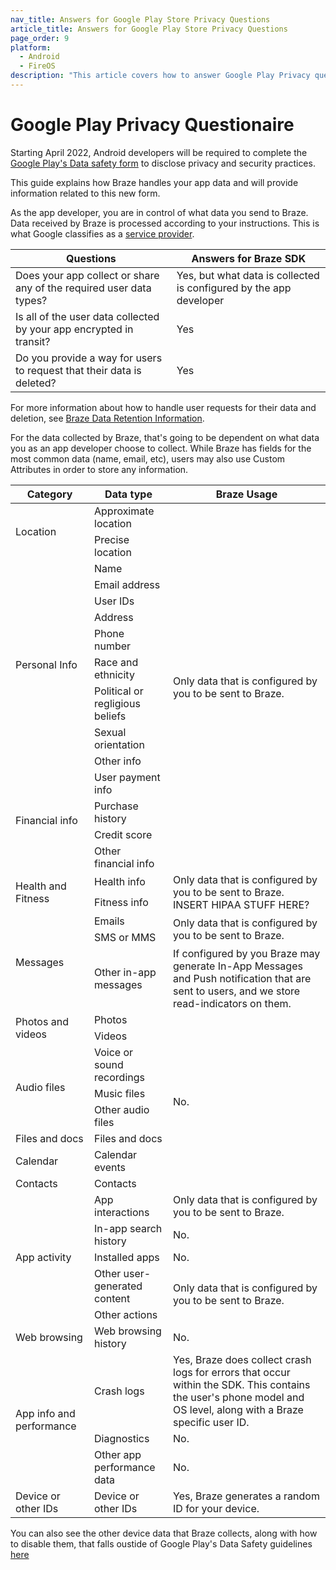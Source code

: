 ```yaml
---
nav_title: Answers for Google Play Store Privacy Questions
article_title: Answers for Google Play Store Privacy Questions
page_order: 9
platform: 
  - Android
  - FireOS
description: "This article covers how to answer Google Play Privacy questions"
---
```

<style>
table td {
    word-break: break-word;
}
</style>

# Google Play Privacy Questionaire

Starting April 2022, Android developers will be required to complete the [Google Play's Data safety form](https://support.google.com/googleplay/android-developer/answer/10787469) to disclose privacy and security practices.

This guide explains how Braze handles your app data and will provide information related to this new form. 

As the app developer, you are in control of what data you send to Braze. Data received by Braze is processed according to your instructions. This is what Google classifies as a [service provider][3]. 

|Questions|Answers for Braze SDK|
|---|---|
|Does your app collect or share any of the required user data types?|Yes, but what data is collected is configured by the app developer|
|Is all of the user data collected by your app encrypted in transit?|Yes|
|Do you provide a way for users to request that their data is deleted?|Yes|

For more information about how to handle user requests for their data and deletion, see [Braze Data Retention Information][1].

For the data collected by Braze, that's going to be dependent on what data you as an app developer choose to collect.  While Braze has fields for the most common data (name, email, etc), users may also use Custom Attributes in order to store any information.  

<table id="datatypes">
    <thead>
        <tr>
            <th width="25%">Category</th>
            <th width="25%">Data type</th>
            <th width="50%">Braze Usage</th>
        </tr>
    </thead>
    <tbody>
        <tr>
            <td rowspan="2">Location</td>
            <td>Approximate location</td>
            <td rowspan="15">Only data that is configured by you to be sent to Braze.</td>
        </tr>
        <tr>
            <td>Precise location</td>
        </tr>
        <tr>
            <td rowspan="9">Personal Info</td>
            <td>Name</td>
        </tr>
        <tr>
            <td>Email address</td>
        </tr>
        <tr>
            <td>User IDs</td>
        </tr>
        <tr>
            <td>Address</td>
        </tr>
        <tr>
            <td>Phone number</td>
        </tr>
        <tr>
            <td>Race and ethnicity</td>
        </tr>
        <tr>
            <td>Political or regligious beliefs</td>
        </tr>
        <tr>
            <td>Sexual orientation</td>
        </tr>
        <tr>
            <td>Other info</td>
        </tr>
        <tr>
            <td rowspan="4">Financial info</td>
            <td>User payment info</td>
        </tr>
        <tr>
            <td>Purchase history</td>
        </tr>
        <tr>
            <td>Credit score</td>
        </tr>
        <tr>
            <td>Other financial info</td>      
        </tr>
        <tr>
            <td rowspan="2">Health and Fitness</td>
            <td>Health info</td>
            <td rowspan="2">Only data that is configured by you to be sent to Braze. INSERT HIPAA STUFF HERE?</td>
        </tr>
        <tr>
            <td>Fitness info</td>     
        </tr>
        <tr>
            <td rowspan="3">Messages</td>
            <td>Emails</td>
            <td rowspan="2">Only data that is configured by you to be sent to Braze.</td>
        </tr>
        <tr>
            <td>SMS or MMS</td>          
        </tr>
        <tr>
            <td>Other in-app messages</td>
            <td>If configured by you Braze may generate In-App Messages and Push notification that are sent to users, and we store read-indicators on them.</td>
        </tr>
        <tr>
            <td rowspan="2">Photos and videos</td>
            <td>Photos</td>
            <td rowspan="8">No.</td>
        </tr>
        <tr>
            <td>Videos</td>
        </tr>
        <tr>
            <td rowspan="3">Audio files</td>
            <td>Voice or sound recordings</td>
        </tr>        
        <tr>
            <td>Music files</td>
        </tr>
        <tr>
            <td>Other audio files</td>
        </tr>
        <tr>
            <td>Files and docs</td>
            <td>Files and docs</td>
        </tr>
        <tr>
            <td>Calendar</td>
            <td>Calendar events</td>
        </tr>
        <tr>
            <td>Contacts</td>
            <td>Contacts</td>
        </tr>
        <tr>
            <td rowspan="5">App activity</td>
            <td>App interactions</td>
            <td>Only data that is configured by you to be sent to Braze.</td>
        </tr>
        <tr>
            <td>In-app search history</td>
            <td>No.</td>            
        </tr>
        <tr>
            <td>Installed apps</td>
            <td>No.</td>            
        </tr>
        <tr>
            <td>Other user-generated content</td>
            <td rowspan="2">Only data that is configured by you to be sent to Braze.</td>            
        </tr>
        <tr>
            <td>Other actions</td>
        </tr>
        <tr>
            <td>Web browsing</td>
            <td>Web browsing history</td>
            <td>No.</td>
        </tr>
        <tr>
            <td rowspan="3">App info and performance</td>
            <td>Crash logs</td>
            <td>Yes, Braze does collect crash logs for errors that occur within the SDK. This contains the user's phone model and OS level, along with a Braze specific user ID.</td>
        </tr>
        <tr>
            <td>Diagnostics</td>
            <td>No.</td>            
        </tr>
        <tr>
            <td>Other app performance data</td>
            <td>No.</td>            
        </tr>
        <tr>
            <td>Device or other IDs</td>
            <td>Device or other IDs</td>
            <td>Yes, Braze generates a random ID for your device.</td>
        </tr>
    </tbody>
</table>


You can also see the other device data that Braze collects, along with how to disable them, that falls oustide of Google Play's Data Safety guidelines [here][2]

[1]: https://www.braze.com/docs/api/data_retention/
[2]: https://www.braze.com/docs/developer_guide/platform_integration_guides/android/storage
[3]: https://support.google.com/googleplay/android-developer/answer/10787469?hl=en#zippy=%2Cwhat-kinds-of-activities-can-service-providers-perform